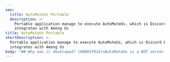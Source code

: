 ```yaml
---
seo:
  title: AutoMuteUs Portable
  description: >-
    Portable application manage to execute AutoMuteUs, which is Discord BOT
    integrates with Among Us
title: AutoMuteUs Portable
shortDescription: >-
  Portable application manage to execute AutoMuteUs, which is Discord BOT
  integrates with Among Us
body: "## Why was it developed? \U0001F914\nAutoMuteUs is a BOT server designed to integrate the popular game Among Us with Discord.\n\nWhile the official BOT server is operated by the developers, it has limitations on simultaneous users. This often led to the inability to use the BOT, especially on Friday nights when the player count for Among Us is high.\n\nIn response, self-hosting became a trend for AutoMuteUs. However, AutoMuteUs was developed with a microservices architecture and assumed deployment using Docker Compose. Therefore, running it on Windows required installing WSL 2, Docker Desktop, cloning AutoMuteUs with Git, editing the docker-compose.yml file, and executing the setup. While this process was straightforward for those familiar with WSL and Docker, it posed a significant challenge for casual gamers with limited server knowledge.\n\nMoreover, the memory consumption from running WSL and Docker was high, making it impractical to use alongside the game.\n\nHence, the development of AutoMuteUs Portable began with the aim of simplifying configuration and minimizing resource consumption.\n\n## How to go about it without Docker...?\nThe solution was quite simple: build each component of AutoMuteUs for Windows, develop an application that correctly sets environment variables, and execute it. \n\nFortunately, the cumulative download count has reached 7800, with 928 downloads for the latest version, indicating continued usage.\n\n## Major Update Plans \U0001F503\nWhile the current version is v3.1.1, I acknowledges the shortcomings in the coding during the initial development (as a second-year student at KOSEN in winter). Therefore, there is a desire to undertake a full scratch update. However, coming up with a suitable system design has proven challenging, causing a bit of a standstill \U0001F62A."
---
```



